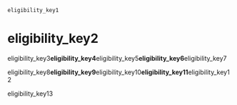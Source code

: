 ```ngMeta
eligibility_key1
```
# eligibility_key2
eligibility_key3**eligibility_key4**eligibility_key5**eligibility_key6**eligibility_key7

eligibility_key8**eligibility_key9**eligibility_key10**eligibility_key11**eligibility_key12

eligibility_key13

